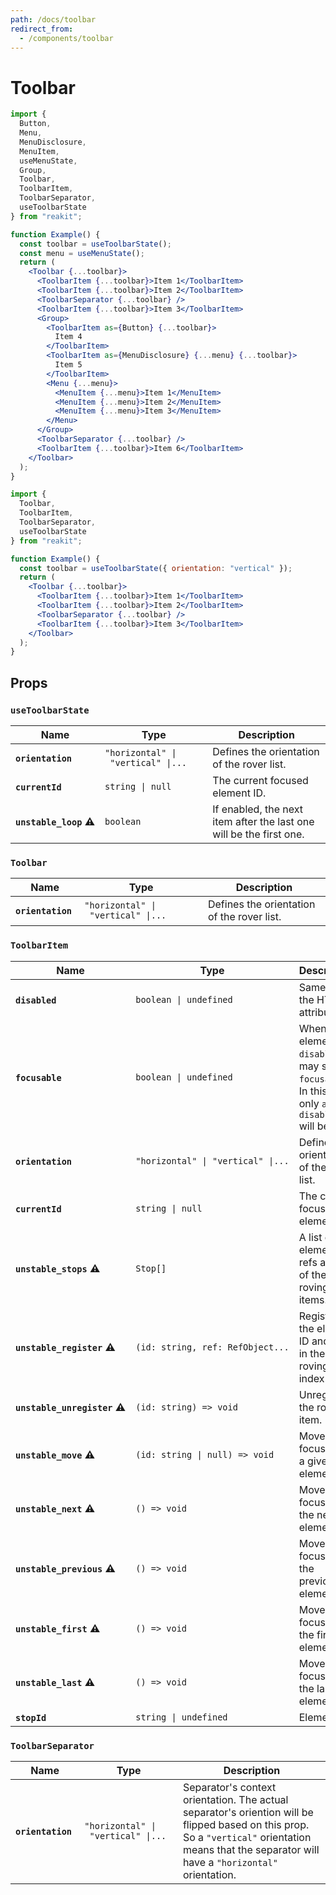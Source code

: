 ```yaml
---
path: /docs/toolbar
redirect_from:
  - /components/toolbar
---
```


# Toolbar

```jsx
import {
  Button,
  Menu,
  MenuDisclosure,
  MenuItem,
  useMenuState,
  Group,
  Toolbar,
  ToolbarItem,
  ToolbarSeparator,
  useToolbarState
} from "reakit";

function Example() {
  const toolbar = useToolbarState();
  const menu = useMenuState();
  return (
    <Toolbar {...toolbar}>
      <ToolbarItem {...toolbar}>Item 1</ToolbarItem>
      <ToolbarItem {...toolbar}>Item 2</ToolbarItem>
      <ToolbarSeparator {...toolbar} />
      <ToolbarItem {...toolbar}>Item 3</ToolbarItem>
      <Group>
        <ToolbarItem as={Button} {...toolbar}>
          Item 4
        </ToolbarItem>
        <ToolbarItem as={MenuDisclosure} {...menu} {...toolbar}>
          Item 5
        </ToolbarItem>
        <Menu {...menu}>
          <MenuItem {...menu}>Item 1</MenuItem>
          <MenuItem {...menu}>Item 2</MenuItem>
          <MenuItem {...menu}>Item 3</MenuItem>
        </Menu>
      </Group>
      <ToolbarSeparator {...toolbar} />
      <ToolbarItem {...toolbar}>Item 6</ToolbarItem>
    </Toolbar>
  );
}
```

```jsx
import {
  Toolbar,
  ToolbarItem,
  ToolbarSeparator,
  useToolbarState
} from "reakit";

function Example() {
  const toolbar = useToolbarState({ orientation: "vertical" });
  return (
    <Toolbar {...toolbar}>
      <ToolbarItem {...toolbar}>Item 1</ToolbarItem>
      <ToolbarItem {...toolbar}>Item 2</ToolbarItem>
      <ToolbarSeparator {...toolbar} />
      <ToolbarItem {...toolbar}>Item 3</ToolbarItem>
    </Toolbar>
  );
}
```

## Props

<!-- Automatically generated -->

### `useToolbarState`

| Name | Type | Description |
|------|------|-------------|
| <strong><code>orientation</code>&nbsp;</strong> | <code title="&#34;horizontal&#34; &#124; &#34;vertical&#34; &#124; undefined">&#34;horizontal&#34;&nbsp;&#124;&nbsp;&#34;vertical&#34;&nbsp;&#124;...</code> | Defines the orientation of the rover list. |
| <strong><code>currentId</code>&nbsp;</strong> | <code>string&nbsp;&#124;&nbsp;null</code> | The current focused element ID. |
| <strong><code>unstable_loop</code>&nbsp;⚠️</strong> | <code>boolean</code> | If enabled, the next item after the last one will be the first one. |

### `Toolbar`

| Name | Type | Description |
|------|------|-------------|
| <strong><code>orientation</code>&nbsp;</strong> | <code title="&#34;horizontal&#34; &#124; &#34;vertical&#34; &#124; undefined">&#34;horizontal&#34;&nbsp;&#124;&nbsp;&#34;vertical&#34;&nbsp;&#124;...</code> | Defines the orientation of the rover list. |

### `ToolbarItem`

| Name | Type | Description |
|------|------|-------------|
| <strong><code>disabled</code>&nbsp;</strong> | <code>boolean&nbsp;&#124;&nbsp;undefined</code> | Same as the HTML attribute. |
| <strong><code>focusable</code>&nbsp;</strong> | <code>boolean&nbsp;&#124;&nbsp;undefined</code> | When an element is `disabled`, it may still be `focusable`. In this case, only `aria-disabled` will be set. |
| <strong><code>orientation</code>&nbsp;</strong> | <code title="&#34;horizontal&#34; &#124; &#34;vertical&#34; &#124; undefined">&#34;horizontal&#34;&nbsp;&#124;&nbsp;&#34;vertical&#34;&nbsp;&#124;...</code> | Defines the orientation of the rover list. |
| <strong><code>currentId</code>&nbsp;</strong> | <code>string&nbsp;&#124;&nbsp;null</code> | The current focused element ID. |
| <strong><code>unstable_stops</code>&nbsp;⚠️</strong> | <code>Stop[]</code> | A list of element refs and IDs of the roving items. |
| <strong><code>unstable_register</code>&nbsp;⚠️</strong> | <code title="(id: string, ref: RefObject&#60;HTMLElement&#62;) =&#62; void">(id:&nbsp;string,&nbsp;ref:&nbsp;RefObject...</code> | Registers the element ID and ref in the roving tab index list. |
| <strong><code>unstable_unregister</code>&nbsp;⚠️</strong> | <code>(id:&nbsp;string)&nbsp;=&#62;&nbsp;void</code> | Unregisters the roving item. |
| <strong><code>unstable_move</code>&nbsp;⚠️</strong> | <code>(id:&nbsp;string&nbsp;&#124;&nbsp;null)&nbsp;=&#62;&nbsp;void</code> | Moves focus onto a given element ID. |
| <strong><code>unstable_next</code>&nbsp;⚠️</strong> | <code>()&nbsp;=&#62;&nbsp;void</code> | Moves focus onto the next element. |
| <strong><code>unstable_previous</code>&nbsp;⚠️</strong> | <code>()&nbsp;=&#62;&nbsp;void</code> | Moves focus onto the previous element. |
| <strong><code>unstable_first</code>&nbsp;⚠️</strong> | <code>()&nbsp;=&#62;&nbsp;void</code> | Moves focus onto the first element. |
| <strong><code>unstable_last</code>&nbsp;⚠️</strong> | <code>()&nbsp;=&#62;&nbsp;void</code> | Moves focus onto the last element. |
| <strong><code>stopId</code>&nbsp;</strong> | <code>string&nbsp;&#124;&nbsp;undefined</code> | Element ID. |

### `ToolbarSeparator`

| Name | Type | Description |
|------|------|-------------|
| <strong><code>orientation</code>&nbsp;</strong> | <code title="&#34;horizontal&#34; &#124; &#34;vertical&#34; &#124; undefined">&#34;horizontal&#34;&nbsp;&#124;&nbsp;&#34;vertical&#34;&nbsp;&#124;...</code> | Separator's context orientation. The actual separator's oriention will be flipped based on this prop. So a `"vertical"` orientation means that the separator will have a `"horizontal"` orientation. |
